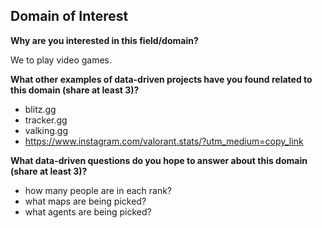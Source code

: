 ## **Domain of Interest** 

**Why are you interested in this field/domain?** 

We to play video games.

**What other examples of data-driven projects have you found related to this domain (share at least 3)?**
- blitz.gg 
- tracker.gg
- valking.gg
- https://www.instagram.com/valorant.stats/?utm_medium=copy_link 

**What data-driven questions do you hope to answer about this domain (share at least 3)?**
- how many people are in each rank?
- what maps are being picked?
- what agents are being picked?


